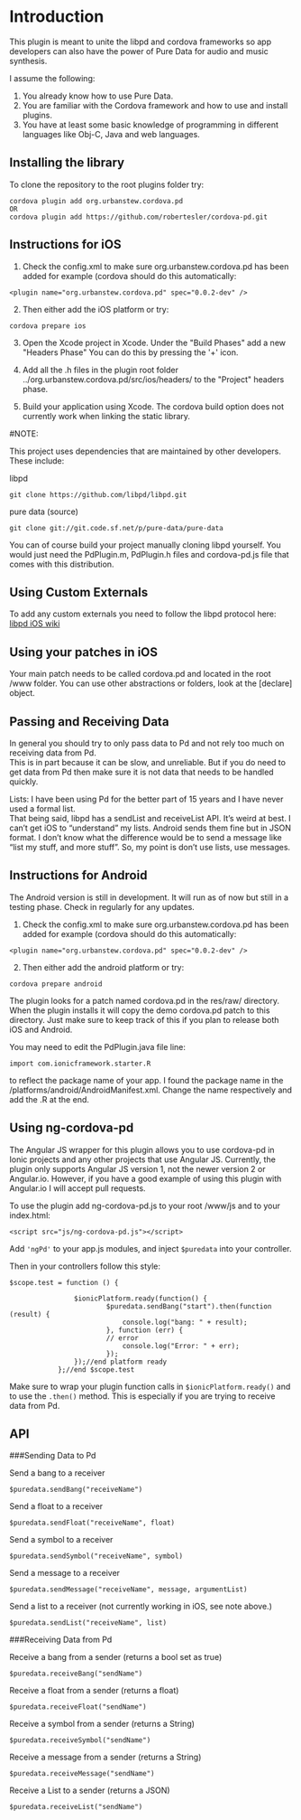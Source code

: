 # Introduction
This plugin is meant to unite the libpd and cordova frameworks so app developers can 
also have the power of Pure Data for audio and music synthesis.  

I assume the following:
1) You already know how to use Pure Data.
2) You are familiar with the Cordova framework and how to use and install plugins.
3) You have at least some basic knowledge of programming in different languages like Obj-C, Java and web languages.
 
## Installing the library

To clone the repository to the root plugins folder try:
```
cordova plugin add org.urbanstew.cordova.pd 
OR
cordova plugin add https://github.com/robertesler/cordova-pd.git
```
## Instructions for iOS
1) Check the config.xml to make sure org.urbanstew.cordova.pd has been added for example (cordova should do this automatically:
```
<plugin name="org.urbanstew.cordova.pd" spec="0.0.2-dev" />
```
2) Then either add the iOS platform or try:
```
cordova prepare ios
```

3) Open the Xcode project in Xcode. Under the "Build Phases" add a new "Headers Phase"
 You can do this by pressing the '+' icon.

4) Add all the .h files in the plugin root folder ../org.urbanstew.cordova.pd/src/ios/headers/
  to the "Project" headers phase.

5) Build your application using Xcode.  The cordova build option does not currently work when
  linking the static library.

#NOTE:

 This project uses dependencies that are maintained by other developers.  These include:

libpd 
```
git clone https://github.com/libpd/libpd.git
```
pure data (source)
```
git clone git://git.code.sf.net/p/pure-data/pure-data
```

You can of course build your project manually cloning libpd yourself.  You would just need the 
PdPlugin.m, PdPlugin.h files and cordova-pd.js file that comes with this distribution.

## Using Custom Externals
To add any custom externals you need to follow the libpd protocol here:
[libpd iOS wiki](https://github.com/libpd/pd-for-ios/wiki/ios) 

## Using your patches in iOS
Your main patch needs to be called cordova.pd and located in the root /www folder.  You can use
other abstractions or folders, look at the [declare] object.

## Passing and Receiving Data 
In general you should try to only pass data to Pd and not rely too much on receiving data from Pd.  
This is in part because it can be slow, and unreliable.  But if you do need to get data from Pd then
make sure it is not data that needs to be handled quickly. 

Lists: I have been using Pd for the better part of 15 years and I have never used a formal list.  
That being said, libpd has a sendList and receiveList API.  It’s weird at best.  I can’t get iOS to 
“understand” my lists.  Android sends them fine but in JSON format.  I don’t know what the 
difference would be to send a message like “list my stuff, and more stuff”.  So, my point is
don’t use lists, use messages.

## Instructions for Android 

The Android version is still in development.  It will run as of now but still in a testing phase. 
Check in regularly for any updates.  

1) Check the config.xml to make sure org.urbanstew.cordova.pd has been added for example (cordova should do this automatically:
```
<plugin name="org.urbanstew.cordova.pd" spec="0.0.2-dev" />
```
2) Then either add the android platform or try:
```
cordova prepare android
```
The plugin looks for a patch named cordova.pd in the res/raw/ directory.  When the plugin installs
it will copy the demo cordova.pd patch to this directory.  Just make sure to keep track of this if 
you plan to release both iOS and Android.  

You may need to edit the PdPlugin.java file line: 
```
import com.ionicframework.starter.R
```
to reflect the package name of your app.  I found the package name in the /platforms/android/AndroidManifest.xml.  Change the name respectively and add the .R at the end. 

## Using ng-cordova-pd

The Angular JS wrapper for this plugin allows you to use cordova-pd in Ionic
projects and any other projects that use Angular JS.  Currently, the plugin only supports Angular JS version 1, not the newer version 2 or Angular.io.
However, if you have a good example of using this plugin with Angular.io I will accept pull requests.  

To use the plugin add ng-cordova-pd.js to your root /www/js and  to your index.html:
```
<script src="js/ng-cordova-pd.js"></script>
```
Add ```'ngPd'``` to your app.js modules, and inject ```$puredata``` into your 
controller. 

Then in your controllers follow this style:
```
$scope.test = function () {
            
                $ionicPlatform.ready(function() {
                        $puredata.sendBang("start").then(function (result) {
                            console.log("bang: " + result);
                        }, function (err) {
                        // error
                            console.log("Error: " + err);
                        });
                });//end platform ready
            };//end $scope.test
```
Make sure to wrap your plugin function calls in ```$ionicPlatform.ready()``` and 
to use the ```.then()``` method.  This is especially if you are trying to receive
data from Pd.  

## API

###Sending Data to Pd

Send a bang to a receiver
```
$puredata.sendBang("receiveName")
```
Send a float to a receiver
```
$puredata.sendFloat("receiveName", float)
```
Send a symbol to a receiver
```
$puredata.sendSymbol("receiveName", symbol)
```
Send a message to a receiver
```
$puredata.sendMessage("receiveName", message, argumentList)
```
Send a list to a receiver (not currently working in iOS, see note above.)
```
$puredata.sendList("receiveName", list)
```

###Receiving Data from Pd

Receive a bang from a sender (returns a bool set as true)
```
$puredata.receiveBang("sendName")
```
Receive a float from a sender (returns a float)
```
$puredata.receiveFloat("sendName")
```
Receive a symbol from a sender (returns a String)
```
$puredata.receiveSymbol("sendName")
```
Receive a message from a sender (returns a String)
```
$puredata.receiveMessage("sendName")
```
Receive a List to a sender (returns a JSON)
```
$puredata.receiveList("sendName")
```
